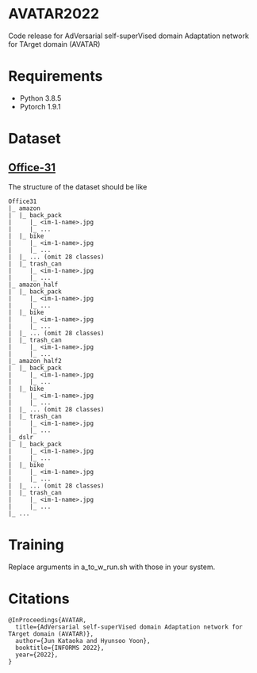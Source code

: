 # AVATAR2022
Code release for AdVersarial self-superVised domain Adaptation network for TArget domain (AVATAR)

# Requirements
- Python 3.8.5
- Pytorch 1.9.1

# Dataset
## [Office-31](https://drive.google.com/file/d/0B4IapRTv9pJ1WGZVd1VDMmhwdlE/view)
The structure of the dataset should be like
```
Office31
|_ amazon
|  |_ back_pack
|     |_ <im-1-name>.jpg
|     |_ ...
|  |_ bike
|     |_ <im-1-name>.jpg
|     |_ ...
|  |_ ... (omit 28 classes)
|  |_ trash_can
|     |_ <im-1-name>.jpg
|     |_ ...
|_ amazon_half
|  |_ back_pack
|     |_ <im-1-name>.jpg
|     |_ ...
|  |_ bike
|     |_ <im-1-name>.jpg
|     |_ ...
|  |_ ... (omit 28 classes)
|  |_ trash_can
|     |_ <im-1-name>.jpg
|     |_ ...
|_ amazon_half2
|  |_ back_pack
|     |_ <im-1-name>.jpg
|     |_ ...
|  |_ bike
|     |_ <im-1-name>.jpg
|     |_ ...
|  |_ ... (omit 28 classes)
|  |_ trash_can
|     |_ <im-1-name>.jpg
|     |_ ...
|_ dslr
|  |_ back_pack
|     |_ <im-1-name>.jpg
|     |_ ...
|  |_ bike
|     |_ <im-1-name>.jpg
|     |_ ...
|  |_ ... (omit 28 classes)
|  |_ trash_can
|     |_ <im-1-name>.jpg
|     |_ ...
|_ ...
```
# Training
Replace arguments in a_to_w_run.sh with those in your system.

# Citations
```
@InProceedings{AVATAR,
  title={AdVersarial self-superVised domain Adaptation network for TArget domain (AVATAR)},
  author={Jun Kataoka and Hyunsoo Yoon},
  booktitle={INFORMS 2022},
  year={2022},
}
```
